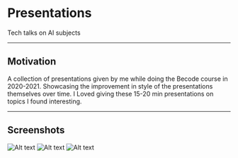 # Presentations

Tech talks on AI subjects

---
## Motivation
A collection of presentations given by me while doing the Becode course in 2020-2021. Showcasing the improvement in style of the presentations themselves over time. I Loved giving these 15-20 min presentations on topics I found interesting.

---
## Screenshots
![Alt text](/relative/path/to/img.jpg?raw=true "Optional Title")
![Alt text](/relative/path/to/img.jpg?raw=true "Optional Title")
![Alt text](/relative/path/to/img.jpg?raw=true "Optional Title")
